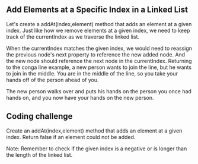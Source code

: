 ## Add Elements at a Specific Index in a Linked List

Let's create a addAt(index,element) method that adds an element at a given index. Just like how we remove elements at a given index, we need to keep track of the currentIndex as we traverse the linked list.

When the currentIndex matches the given index, we would need to reassign the previous node's next property to reference the new added node. And the new node should reference the next node in the currentIndex. Returning to the conga line example, a new person wants to join the line, but he wants to join in the middle. You are in the middle of the line, so you take your hands off of the person ahead of you.

The new person walks over and puts his hands on the person you once had hands on, and you now have your hands on the new person.

## Coding challenge
Create an addAt(index,element) method that adds an element at a given index. Return false if an element could not be added.

Note: Remember to check if the given index is a negative or is longer than the length of the linked list.
